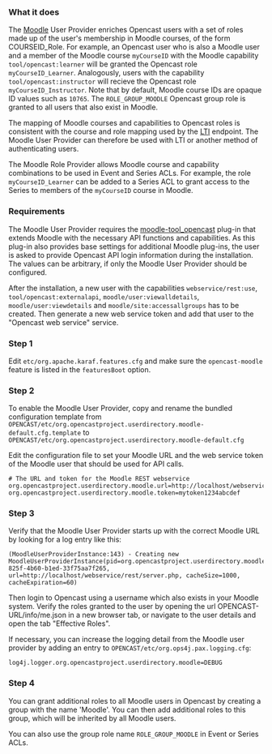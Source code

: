 ### What it does

The [Moodle](https://moodle.org/) User Provider enriches Opencast users with a
set of roles made up of the user's membership in Moodle courses, of the form
COURSEID_Role. For example, an Opencast user who is also a Moodle user and a
member of the Moodle course `myCourseID` with the Moodle capability
`tool/opencast:learner` will be granted the Opencast role `myCourseID_Learner`.
Analogously, users with the capability `tool/opencast:instructor` will recieve
the Opencast role `myCourseID_Instructor`. Note that by default, Moodle course
IDs are opaque ID values such as `10765`. The `ROLE_GROUP_MOODLE` Opencast group
role is granted to all users that also exist in Moodle.

The mapping of Moodle courses and capabilities to Opencast roles is consistent
with the course and role mapping used by the [LTI](../modules/ltimodule.md)
endpoint. The Moodle User Provider can therefore be used with LTI or another
method of authenticating users.

The Moodle Role Provider allows Moodle course and capability combinations to be
used in Event and Series ACLs. For example, the role `myCourseID_Learner` can be
added to a Series ACL to grant access to the Series to members of the
`myCourseID` course in Moodle.

### Requirements

The Moodle User Provider requires the
[moodle-tool_opencast](https://github.com/unirz-tu-ilmenau/moodle-tool_opencast)
plug-in that extends Moodle with the necessary API functions and capabilities.
As this plug-in also provides base settings for additional Moodle plug-ins, the
user is asked to provide Opencast API login information during the installation.
The values can be arbitrary, if only the Moodle User Provider should be
configured.

After the installation, a new user with the capabilities
`webservice/rest:use`, `tool/opencast:externalapi`, `moodle/user:viewalldetails`,
`moodle/user:viewdetails` and `moodle/site:accessallgroups` has to be created.
Then generate a new web service token and add that user to the "Opencast web
service" service.

### Step 1

Edit `etc/org.apache.karaf.features.cfg` and make sure the `opencast-moodle` feature is listed in the `featuresBoot`
option.

### Step 2

To enable the Moodle User Provider, copy and rename the bundled configuration
template from
`OPENCAST/etc/org.opencastproject.userdirectory.moodle-default.cfg.template` to
`OPENCAST/etc/org.opencastproject.userdirectory.moodle-default.cfg`

Edit the configuration file to set your Moodle URL and the web service token of
the Moodle user that should be used for API calls.

```
# The URL and token for the Moodle REST webservice
org.opencastproject.userdirectory.moodle.url=http://localhost/webservice/rest/server.php
org.opencastproject.userdirectory.moodle.token=mytoken1234abcdef
```

### Step 3

Verify that the Moodle User Provider starts up with the correct Moodle URL by looking
for a log entry like this:

```
(MoodleUserProviderInstance:143) - Creating new MoodleUserProviderInstance(pid=org.opencastproject.userdirectory.moodle.378cdff4-825f-4b60-b1ed-33f75aa7f265, url=http://localhost/webservice/rest/server.php, cacheSize=1000, cacheExpiration=60)
```

Then login to Opencast using a username which also exists in your Moodle system.
Verify the roles granted to the user by opening the url
OPENCAST-URL/info/me.json in a new browser tab, or navigate to the user details
and open the tab "Effective Roles".

If necessary, you can increase the logging detail from the Moodle user provider
by adding an entry to `OPENCAST/etc/org.ops4j.pax.logging.cfg`:

```
log4j.logger.org.opencastproject.userdirectory.moodle=DEBUG
```

### Step 4

You can grant additional roles to all Moodle users in Opencast by creating a
group with the name 'Moodle'. You can then add additional roles to this group,
which will be inherited by all Moodle users.

You can also use the group role name `ROLE_GROUP_MOODLE` in Event or Series
ACLs.
